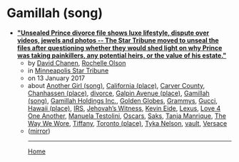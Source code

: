 # Gamillah (song)

 - [**"Unsealed Prince divorce file shows luxe lifestyle, dispute over videos, jewels and photos -- The Star Tribune moved to unseal the files after questioning whether they would shed light on why Prince was taking painkillers, any potential heirs, or the value of his estate."**](https://www.startribune.com/unsealed-prince-divorce-file-shows-luxe-lifestyle-dispute-over-videos-jewels-and-photos/410652845/)<ul><li>by [David Chanen](../../../authors/david-chanen/index.md), [Rochelle Olson](../../../authors/rochelle-olson/index.md)</li><li>in [Minneapolis Star Tribune](https://www.startribune.com/)</li><li>on 13 January 2017</li><li>about [Another Girl (song)](../../../topics/song/another-girl/index.md), [California (place)](../../../topics/place/california/index.md), [Carver County](../../../topics/carver-county/index.md), [Chanhassen (place)](../../../topics/place/chanhassen/index.md), [divorce](../../../topics/divorce/index.md), [Galpin Avenue (place)](../../../topics/place/galpin-avenue/index.md), [Gamillah (song)](../../../topics/song/gamillah/index.md), [Gamillah Holdings Inc.](../../../topics/gamillah-holdings-inc/index.md), [Golden Globes](../../../topics/golden-globes/index.md), [Grammys](../../../topics/grammys/index.md), [Gucci](../../../topics/gucci/index.md), [Hawaii (place)](../../../topics/place/hawaii/index.md), [IRS](../../../topics/irs/index.md), [Jehovah’s Witness](../../../topics/jehovah-s-witness/index.md), [Kevin Eide](../../../topics/kevin-eide/index.md), [Lexus](../../../topics/lexus/index.md), [Love 4 One Another](../../../topics/love-4-one-another/index.md), [Manuela Testolini](../../../topics/manuela-testolini/index.md), [Oscars](../../../topics/oscars/index.md), [Saks](../../../topics/saks/index.md), [Tanja Manrique](../../../topics/tanja-manrique/index.md), [The Way We Wore](../../../topics/the-way-we-wore/index.md), [Tiffany](../../../topics/tiffany/index.md), [Toronto (place)](../../../topics/place/toronto/index.md), [Tyka Nelson](../../../topics/tyka-nelson/index.md), [vault](../../../topics/vault/index.md), [Versace](../../../topics/versace/index.md)</li><li>([mirror](https://web.archive.org/web/*/https://www.startribune.com/unsealed-prince-divorce-file-shows-luxe-lifestyle-dispute-over-videos-jewels-and-photos/410652845/))</li><ul>

----

[Home](../index.md)
